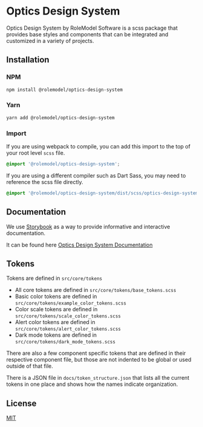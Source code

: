 # Optics Design System

Optics Design System by RoleModel Software is a scss package that provides base styles and components that can be integrated and customized in a variety of projects.

## Installation

### NPM

```sh
npm install @rolemodel/optics-design-system
```

### Yarn

```sh
yarn add @rolemodel/optics-design-system
```

### Import

If you are using webpack to compile, you can add this import to the top of your root level `scss` file.

```scss
@import '@rolemodel/optics-design-system';
```

If you are using a different compiler such as Dart Sass, you may need to reference the scss file directly.

```scss
@import '@rolemodel/optics-design-system/dist/scss/optics-design-system';
```

## Documentation

We use [Storybook](https://storybook.js.org/docs/html/get-started/introduction) as a way to provide informative and interactive documentation.

It can be found here [Optics Design System Documentation](https://rolemodel.github.io/optics-design-system)

## Tokens

Tokens are defined in `src/core/tokens`

- All core tokens are defined in `src/core/tokens/base_tokens.scss`
- Basic color tokens are defined in `src/core/tokens/example_color_tokens.scss`
- Color scale tokens are defined in `src/core/tokens/scale_color_tokens.scss`
- Alert color tokens are defined in `src/core/tokens/alert_color_tokens.scss`
- Dark mode tokens are defined in `src/core/tokens/dark_mode_tokens.scss`

There are also a few component specific tokens that are defined in their respective component file, but those are not indented to be global or used outside of that file.

There is a JSON file in `docs/token_structure.json` that lists all the current tokens in one place and shows how the names indicate organization.

## License

[MIT](LICENSE)
